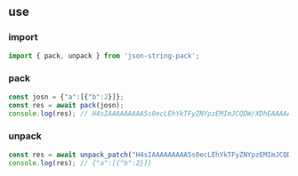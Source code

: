 ## use

### import
```js
import { pack, unpack } from 'json-string-pack';
```

### pack
```js
const josn = {"a":[{"b":2}]};
const res = await pack(josn);
console.log(res); // H4sIAAAAAAAAA5s0ecLEhYkTFyZNYpzEMImJCQDW/XDhEAAAAA==
```

### unpack
```js
const res = await unpack_patch("H4sIAAAAAAAAA5s0ecLEhYkTFyZNYpzEMImJCQDW/XDhEAAAAA==");
console.log(res); // {"a":[{"b":2}]}
```
